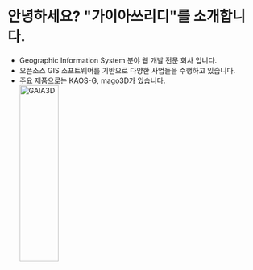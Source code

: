 # 안녕하세요? "가이아쓰리디"를 소개합니다.
* Geographic Information System 분야 웹 개발 전문 회사 입니다.
* 오픈소스 GIS 소프트웨어를 기반으로 다양한 사업들을 수행하고 있습니다.
* 주요 제품으로는 KAOS-G, mago3D가 있습니다.
<img src="" width="40%" height="30%" title="px(픽셀) 크기 설정" alt="GAIA3D"></img>
